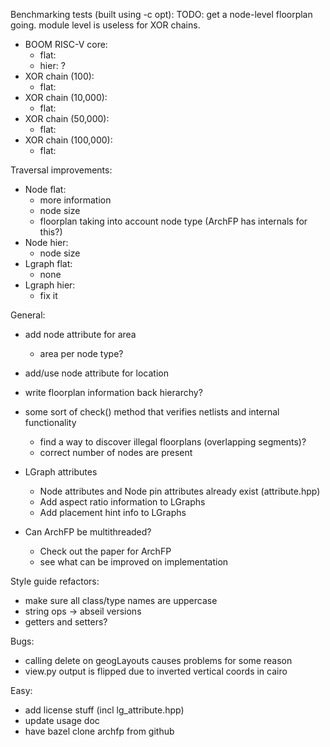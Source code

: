 Benchmarking tests (built using -c opt):
TODO: get a node-level floorplan going.  module level is useless for XOR chains.
 - BOOM RISC-V core:
   - flat: 
   - hier: ?
 - XOR chain (100):
   - flat:
 - XOR chain (10,000):
   - flat:
 - XOR chain (50,000):
   - flat: 
 - XOR chain (100,000):
   - flat: 

Traversal improvements:
 - Node flat:
   - more information
   - node size
   - floorplan taking into account node type (ArchFP has internals for this?)
 - Node hier:
   - node size
 - Lgraph flat:
   - none
 - Lgraph hier:
   - fix it

General:
 - add node attribute for area
   - area per node type?
 - add/use node attribute for location

 - write floorplan information back hierarchy?
 - some sort of check() method that verifies netlists and internal functionality
   - find a way to discover illegal floorplans (overlapping segments)?
   - correct number of nodes are present
 - LGraph attributes
   - Node attributes and Node pin attributes already exist (attribute.hpp)
   - Add aspect ratio information to LGraphs
   - Add placement hint info to LGraphs
 - Can ArchFP be multithreaded?
   - Check out the paper for ArchFP
   - see what can be improved on implementation

Style guide refactors:
 - make sure all class/type names are uppercase
 - string ops -> abseil versions
 - getters and setters?

Bugs:
 - calling delete on geogLayouts causes problems for some reason
 - view.py output is flipped due to inverted vertical coords in cairo

Easy:
 - add license stuff (incl lg_attribute.hpp)
 - update usage doc
 - have bazel clone archfp from github
